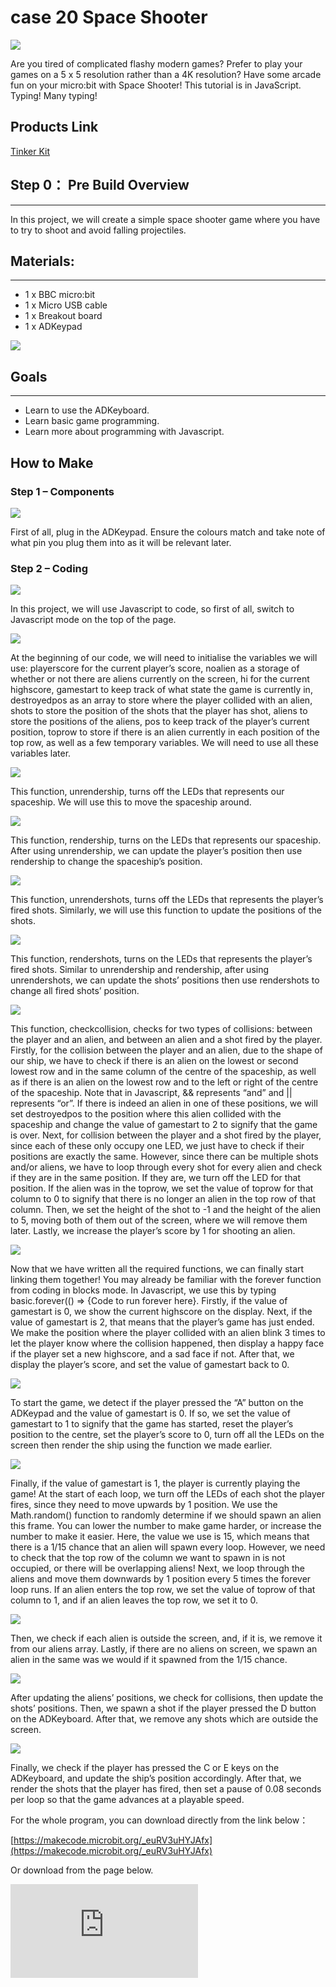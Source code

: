 ﻿# case 20 Space Shooter

![](https://wiki-media-ef.oss-cn-hongkong.aliyuncs.com/i18n/en/docusaurus-plugin-content-docs/current/microbit/getting-started/microbit-tinker-kit/images/beCyIpm.png)

Are you tired of complicated flashy modern games? Prefer to play your games on a 5 x 5 resolution rather than a 4K resolution? Have some arcade fun on your micro:bit with Space Shooter! This tutorial is in JavaScript. Typing! Many typing!

## Products Link

[Tinker Kit](https://www.elecfreaks.com/micro-bit-tinker-kit.html)

## Step 0： Pre Build Overview
---

In this project, we will create a simple space shooter game where you have to try to shoot and avoid falling projectiles.


## Materials:
---

- 1 x BBC micro:bit
- 1 x Micro USB cable
- 1 x Breakout board
- 1 x ADKeypad

![](https://wiki-media-ef.oss-cn-hongkong.aliyuncs.com/i18n/en/docusaurus-plugin-content-docs/current/microbit/getting-started/microbit-tinker-kit/images/JQVhM8j.jpg)


## Goals
---

- Learn to use the ADKeyboard.
- Learn basic game programming.
- Learn more about programming with Javascript.


## How to Make

### Step 1 – Components

![](https://wiki-media-ef.oss-cn-hongkong.aliyuncs.com/i18n/en/docusaurus-plugin-content-docs/current/microbit/getting-started/microbit-tinker-kit/images/vZCaRgF.jpg)

First of all, plug in the ADKeypad. Ensure the colours match and take note of what pin you plug them into as it will be relevant later.


### Step 2 – Coding

![](https://wiki-media-ef.oss-cn-hongkong.aliyuncs.com/i18n/en/docusaurus-plugin-content-docs/current/microbit/getting-started/microbit-tinker-kit/images/JhTbZcr.png)

In this project, we will use Javascript to code, so first of all, switch to Javascript mode on the top of the page.

![](https://wiki-media-ef.oss-cn-hongkong.aliyuncs.com/i18n/en/docusaurus-plugin-content-docs/current/microbit/getting-started/microbit-tinker-kit/images/o8jzFBl.png)

At the beginning of our code, we will need to initialise the variables we will use: playerscore for the current player’s score, noalien as a storage of whether or not there are aliens currently on the screen, hi for the current highscore, gamestart to keep track of what state the game is currently in, destroyedpos as an array to store where the player collided with an alien, shots to store the position of the shots that the player has shot, aliens to store the positions of the aliens, pos to keep track of the player’s current position, toprow to store if there is an alien currently in each position of the top row, as well as a few temporary variables. We will need to use all these variables later.

![](https://wiki-media-ef.oss-cn-hongkong.aliyuncs.com/i18n/en/docusaurus-plugin-content-docs/current/microbit/getting-started/microbit-tinker-kit/images/XAIZqT3.png)

This function, unrendership, turns off the LEDs that represents our spaceship. We will use this to move the spaceship around.

![](https://wiki-media-ef.oss-cn-hongkong.aliyuncs.com/i18n/en/docusaurus-plugin-content-docs/current/microbit/getting-started/microbit-tinker-kit/images/jOLiBBR.png)

This function, rendership, turns on the LEDs that represents our spaceship. After using unrendership, we can update the player’s position then use rendership to change the spaceship’s position.

![](https://wiki-media-ef.oss-cn-hongkong.aliyuncs.com/i18n/en/docusaurus-plugin-content-docs/current/microbit/getting-started/microbit-tinker-kit/images/xLcEWdH.png)

This function, unrendershots, turns off the LEDs that represents the player’s fired shots. Similarly, we will use this function to update the positions of the shots.

![](https://wiki-media-ef.oss-cn-hongkong.aliyuncs.com/i18n/en/docusaurus-plugin-content-docs/current/microbit/getting-started/microbit-tinker-kit/images/3teYV2e.png)

This function, rendershots, turns on the LEDs that represents the player’s fired shots. Similar to unrendership and rendership, after using unrendershots, we can update the shots’ positions then use rendershots to change all fired shots’ position.

![](https://wiki-media-ef.oss-cn-hongkong.aliyuncs.com/i18n/en/docusaurus-plugin-content-docs/current/microbit/getting-started/microbit-tinker-kit/images/T38Jq0z.png)

This function, checkcollision, checks for two types of collisions: between the player and an alien, and between an alien and a shot fired by the player.
Firstly, for the collision between the player and an alien, due to the shape of our ship, we have to check if there is an alien on the lowest or second lowest row and in the same column of the centre of the spaceship, as well as if there is an alien on the lowest row and to the left or right of the centre of the spaceship. Note that in Javascript, && represents “and” and || represents “or”. If there is indeed an alien in one of these positions, we will set destroyedpos to the position where this alien collided with the spaceship and change the value of gamestart to 2 to signify that the game is over.
Next, for collision between the player and a shot fired by the player, since each of these only occupy one LED, we just have to check if their positions are exactly the same. However, since there can be multiple shots and/or aliens, we have to loop through every shot for every alien and check if they are in the same position. If they are, we turn off the LED for that position. If the alien was in the toprow, we set the value of toprow for that column to 0 to signify that there is no longer an alien in the top row of that column. Then, we set the height of the shot to -1 and the height of the alien to 5, moving both of them out of the screen, where we will remove them later. Lastly, we increase the player’s score by 1 for shooting an alien.

![](https://wiki-media-ef.oss-cn-hongkong.aliyuncs.com/i18n/en/docusaurus-plugin-content-docs/current/microbit/getting-started/microbit-tinker-kit/images/1ljM6dE.png)

Now that we have written all the required functions, we can finally start linking them together! You may already be familiar with the forever function from coding in blocks mode. In Javascript, we use this by typing basic.forever(() => {Code to run forever here}. Firstly, if the value of gamestart is 0, we show the current highscore on the display.
Next, if the value of gamestart is 2, that means that the player’s game has just ended. We make the position where the player collided with an alien blink 3 times to let the player know where the collision happened, then display a happy face if the player set a new highscore, and a sad face if not. After that, we display the player’s score, and set the value of gamestart back to 0.

![](https://wiki-media-ef.oss-cn-hongkong.aliyuncs.com/i18n/en/docusaurus-plugin-content-docs/current/microbit/getting-started/microbit-tinker-kit/images/3AW9ob2.png)

To start the game, we detect if the player pressed the “A” button on the ADKeypad and the value of gamestart is 0. If so, we set the value of gamestart to 1 to signify that the game has started, reset the player’s position to the centre, set the player’s score to 0, turn off all the LEDs on the screen then render the ship using the function we made earlier.

![](https://wiki-media-ef.oss-cn-hongkong.aliyuncs.com/i18n/en/docusaurus-plugin-content-docs/current/microbit/getting-started/microbit-tinker-kit/images/KIaOgvL.png)

Finally, if the value of gamestart is 1, the player is currently playing the game! At the start of each loop, we turn off the LEDs of each shot the player fires, since they need to move upwards by 1 position. We use the Math.random() function to randomly determine if we should spawn an alien this frame. You can lower the number to make game harder, or increase the number to make it easier. Here, the value we use is 15, which means that there is a 1/15 chance that an alien will spawn every loop. However, we need to check that the top row of the column we want to spawn in is not occupied, or there will be overlapping aliens! Next, we loop through the aliens and move them downwards by 1 position every 5 times the forever loop runs. If an alien enters the top row, we set the value of toprow of that column to 1, and if an alien leaves the top row, we set it to 0.

![](https://wiki-media-ef.oss-cn-hongkong.aliyuncs.com/i18n/en/docusaurus-plugin-content-docs/current/microbit/getting-started/microbit-tinker-kit/images/NToYcYx.png)

Then, we check if each alien is outside the screen, and, if it is, we remove it from our aliens array. Lastly, if there are no aliens on screen, we spawn an alien in the same was we would if it spawned from the 1/15 chance.

![](https://wiki-media-ef.oss-cn-hongkong.aliyuncs.com/i18n/en/docusaurus-plugin-content-docs/current/microbit/getting-started/microbit-tinker-kit/images/cSmZUSw.png)

After updating the aliens’ positions, we check for collisions, then update the shots’ positions. Then, we spawn a shot if the player pressed the D button on the ADKeyboard. After that, we remove any shots which are outside the screen.

![](https://wiki-media-ef.oss-cn-hongkong.aliyuncs.com/i18n/en/docusaurus-plugin-content-docs/current/microbit/getting-started/microbit-tinker-kit/images/kUT2zhV.png)

Finally, we check if the player has pressed the C or E keys on the ADKeyboard, and update the ship’s position accordingly. After that, we render the shots that the player has fired, then set a pause of 0.08 seconds per loop so that the game advances at a playable speed.

For the whole program, you can download directly from the link below：

[https://makecode.microbit.org/_euRV3uHYJAfx](https://makecode.microbit.org/_euRV3uHYJAfx)

Or download from the page below.

<div
    style={{
        position: 'relative',
        paddingBottom: '60%',
        overflow: 'hidden',
    }}
>
    <iframe
        src="https://makecode.microbit.org/_euRV3uHYJAfx"
        frameborder="0"
        sandbox="allow-popups allow-forms allow-scripts allow-same-origin"
        style={{
            position: 'absolute',
            width: '100%',
            height: '100%',
        }}
    />
</div>


### Step 3: Using It

![](https://wiki-media-ef.oss-cn-hongkong.aliyuncs.com/i18n/en/docusaurus-plugin-content-docs/current/microbit/getting-started/microbit-tinker-kit/images/AkL0Vuj.jpg)

Playing the game is very simple. Just use the A button on the ADKeyboard to start the game, use the C and E buttons to move and the D key to shoot the aliens!


### Step 4 – Success!

Voila! Time to have some old fashioned arcade fun with your new space shooter. What highscore can you reach?
